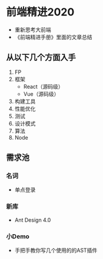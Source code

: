 # 前端精进2020

- 重新思考大前端
- 《前端精进手册》里面的文章总结

## 从以下几个方面入手

1. FP
2. 框架
   - React（源码级）
   - Vue（源码级）
3. 构建工具
4. 性能优化
5. 测试
6. 设计模式
7. 算法
8. Node

## 需求池

### 名词

- 单点登录

### 新库

- Ant Design 4.0

### 小Demo

- 手把手教你写几个使用的的AST插件